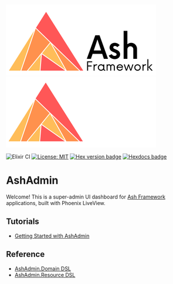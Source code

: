 ![Logo](https://github.com/ash-project/ash/blob/main/logos/cropped-for-header-black-text.png?raw=true#gh-light-mode-only)
![Logo](https://github.com/ash-project/ash/blob/main/logos/cropped-for-header-white-text.png?raw=true#gh-dark-mode-only)

![Elixir CI](https://github.com/ash-project/ash_admin/workflows/CI/badge.svg)
[![License: MIT](https://img.shields.io/badge/License-MIT-yellow.svg)](https://opensource.org/licenses/MIT)
[![Hex version badge](https://img.shields.io/hexpm/v/ash_admin.svg)](https://hex.pm/packages/ash_admin)
[![Hexdocs badge](https://img.shields.io/badge/docs-hexdocs-purple)](https://hexdocs.pm/ash_admin)

# AshAdmin

Welcome! This is a super-admin UI dashboard for [Ash Framework](https://hexdocs.pm/ash) applications, built with Phoenix LiveView.

## Tutorials

- [Getting Started with AshAdmin](documentation/tutorials/getting-started-with-ash-admin.md)

## Reference

- [AshAdmin.Domain DSL](documentation/dsls/DSL-AshAdmin.Domain.md)
- [AshAdmin.Resource DSL](documentation/dsls/DSL-AshAdmin.Resource.md)
